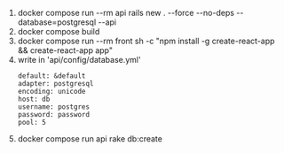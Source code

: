1. docker compose run --rm api rails new . --force --no-deps --database=postgresql --api
2. docker compose build
3. docker compose run --rm front sh -c "npm install -g create-react-app && create-react-app app"
4. write in 'api/config/database.yml'
   ```
   default: &default
   adapter: postgresql
   encoding: unicode
   host: db
   username: postgres
   password: password
   pool: 5
   ```
5. docker compose run api rake db:create
